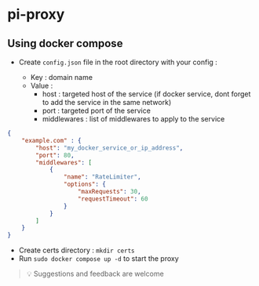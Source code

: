 pi-proxy
========


## Using docker compose

- Create `config.json` file in the root directory with your config : 

    - Key : domain name 
    - Value : 
        - host : targeted host of the service (if docker service, dont forget to add the service in the same network)
        - port : targeted port of the service
        - middlewares : list of middlewares to apply to the service

```json
{
    "example.com" : {
        "host": "my_docker_service_or_ip_address",
        "port": 80,
        "middlewares": [
            {
                "name": "RateLimiter",
                "options": {
                    "maxRequests": 30,
                    "requestTimeout": 60
                }
            }
        ]
    }
}
```

- Create certs directory : `mkdir certs`
- Run `sudo docker compose up -d` to start the proxy



> 💡 Suggestions and feedback are welcome
